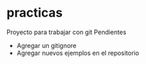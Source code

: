 # practicas
Proyecto para trabajar con git
Pendientes
- Agregar un gitignore
- Agregar nuevos ejemplos en el repositorio

